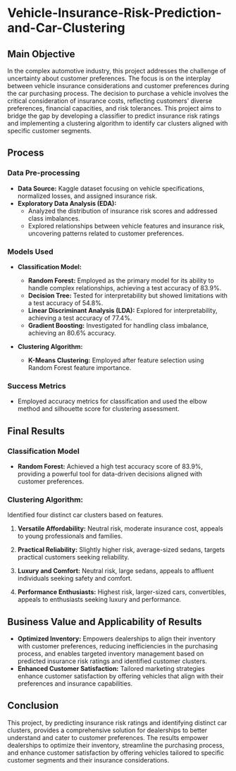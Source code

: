 # Vehicle-Insurance-Risk-Prediction-and-Car-Clustering

## Main Objective
In the complex automotive industry, this project addresses the challenge of uncertainty about customer preferences. The focus is on the interplay between vehicle insurance considerations and customer preferences during the car purchasing process. The decision to purchase a vehicle involves the critical consideration of insurance costs, reflecting customers' diverse preferences, financial capacities, and risk tolerances. This project aims to bridge the gap by developing a classifier to predict insurance risk ratings and implementing a clustering algorithm to identify car clusters aligned with specific customer segments.

## Process

### Data Pre-processing
- **Data Source:** Kaggle dataset focusing on vehicle specifications, normalized losses, and assigned insurance risk.
- **Exploratory Data Analysis (EDA):**
  - Analyzed the distribution of insurance risk scores and addressed class imbalances.
  - Explored relationships between vehicle features and insurance risk, uncovering patterns related to customer preferences.

### Models Used
- **Classification Model:**
  - **Random Forest:** Employed as the primary model for its ability to handle complex relationships, achieving a test accuracy of 83.9%.
  - **Decision Tree:** Tested for interpretability but showed limitations with a test accuracy of 54.8%.
  - **Linear Discriminant Analysis (LDA):** Explored for interpretability, achieving a test accuracy of 77.4%.
  - **Gradient Boosting:** Investigated for handling class imbalance, achieving an 80.6% accuracy.

- **Clustering Algorithm:**
  - **K-Means Clustering:** Employed after feature selection using Random Forest feature importance.

### Success Metrics
- Employed accuracy metrics for classification and used the elbow method and silhouette score for clustering assessment.

## Final Results
### Classification Model
- **Random Forest:** Achieved a high test accuracy score of 83.9%, providing a powerful tool for data-driven decisions aligned with customer preferences.

### Clustering Algorithm:
Identified four distinct car clusters based on features.
1. **Versatile Affordability:** Neutral risk, moderate insurance cost, appeals to young professionals and families.

2. **Practical Reliability:** Slightly higher risk, average-sized sedans, targets practical customers seeking reliability.

3. **Luxury and Comfort:** Neutral risk, large sedans, appeals to affluent individuals seeking safety and comfort.

4. **Performance Enthusiasts:** Highest risk, larger-sized cars, convertibles, appeals to enthusiasts seeking luxury and performance.

## Business Value and Applicability of Results
- **Optimized Inventory:** Empowers dealerships to align their inventory with customer preferences, reducing inefficiencies in the purchasing process, and enables targeted inventory management based on predicted insurance risk ratings and identified customer clusters.
- **Enhanced Customer Satisfaction:** Tailored marketing strategies enhance customer satisfaction by offering vehicles that align with their preferences and insurance capabilities.

## Conclusion
This project, by predicting insurance risk ratings and identifying distinct car clusters, provides a comprehensive solution for dealerships to better understand and cater to customer preferences. The results empower dealerships to optimize their inventory, streamline the purchasing process, and enhance customer satisfaction by offering vehicles tailored to specific customer segments and their insurance considerations.
